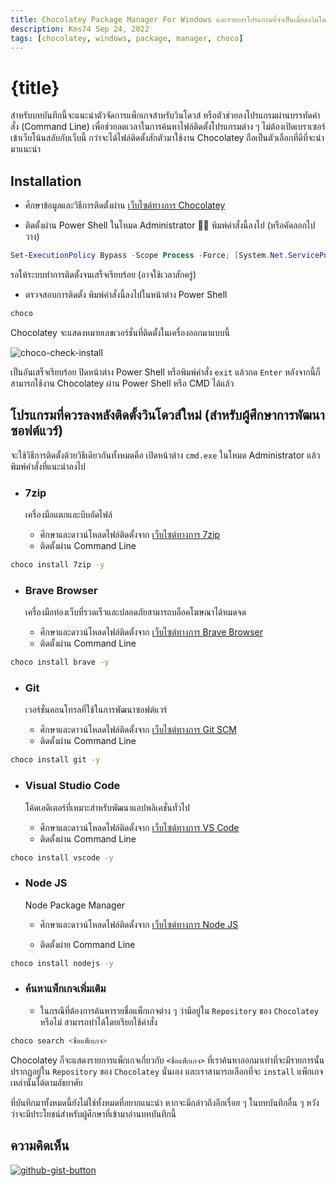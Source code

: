 ```yaml
---
title: Chocolatey Package Manager For Windows และรายการโปรแกรมที่จำเป็นเมื่อลงวินโดวส์ใหม่
description: Kms74 Sep 24, 2022
tags: [chocolatey, windows, package, manager, choco]
---
```


<h1>{title}</h1>

สำหรับบทบันทึกนี้จะแนะนำตัวจัดการแพ็กเกจสำหรับวินโดวส์ หรือตัวช่วยลงโปรแกรมผ่านบรรทัดคำสั่ง (Command Line) เพื่อช่วยลดเวลาในการค้นหาไฟล์ติดตั้งโปรแกรมต่าง ๆ ไม่ต้องเปิดเบราเซอร์เข้าเว็บโน้นสลับกับเว็บนี้ กว่าจะได้ไฟล์ติดตั้งสักตัวมาใช้งาน Chocolatey ถือเป็นตัวเลือกที่ดีที่จะนำมาแนะนำ

## Installation
- ศึกษาข้อมูลและวิธีการติดตั้งผ่าน [เว็บไซต์ทางการ Chocolatey][choco-site]

[choco-site]: https://chocolatey.org/

- ติดตั้งผ่าน Power Shell ในโหมด Administrator :man_pilot: พิมพ์คำสั่งนี้ลงไป (หรือคัดลอกไปวาง)

```powershell
Set-ExecutionPolicy Bypass -Scope Process -Force; [System.Net.ServicePointManager]::SecurityProtocol = [System.Net.ServicePointManager]::SecurityProtocol -bor 3072; iex ((New-Object System.Net.WebClient).DownloadString('https://community.chocolatey.org/install.ps1'))
```
รอให้ระบบทำการติดตั้งจนเสร็จเรียบร้อย (อาจใช้เวลาสักครู่)

- ตรวจสอบการติดตั้ง พิมพ์คำสั่งนี้ลงไปในหน้าต่าง Power Shell

```powershell
choco
```

Chocolatey จะแสดงหมายเลขเวอร์ชั่นที่ติดตั้งในเครื่องออกมาแบบนี้

![choco-check-install](https://user-images.githubusercontent.com/52767363/192127427-7909ac38-0e28-4374-8d87-fda2d55746b1.png)

เป็นอันเสร็จเรียบร้อย ปิดหน้าต่าง Power Shell หรือพิมพ์คำสั่ง `exit` แล้วกด `Enter` หลังจากนี้ก็สามารถใช้งาน Chocolatey ผ่าน Power Shell หรือ CMD ได้แล้ว

## โปรแกรมที่ควรลงหลังติดตั้งวินโดวส์ใหม่ (สำหรับผู้ศึกษาการพัฒนาซอฟต์แวร์)
จะใช้วิธีการติดตั้งด้วยวิธีเดียวกันทั้งหมดคือ เปิดหน้าต่าง `cmd.exe` ในโหมด Administrator แล้วพิมพ์คำสั่งที่แนะนำลงไป

- ### 7zip 
  เครื่องมือแตกและบีบอัดไฟล์
  - ศึกษาและดาวน์โหลดไฟล์ติดตั้งจาก [เว็บไซต์ทางการ 7zip][7zip-site]
  
  [7zip-site]: https://www.7-zip.org/
  
  - ติดตั้งผ่าน Command Line
  
```sh
choco install 7zip -y
```

- ### Brave Browser 
  เครื่องมือท่องเว็บที่รวดเร็วและปลอดภัยสามารถบล็อคโฆษณาได้หมดจด
  - ศึกษาและดาวน์โหลดไฟล์ติดตั้งจาก [เว็บไซต์ทางการ Brave Browser][brave-site]
  
  [brave-site]: https://brave.com/
  
  - ติดตั้งผ่าน Command Line
  
```sh
choco install brave -y
```

- ### Git 
  เวอร์ชั่นคอนโทรลที่ใช้ในการพัฒนาซอฟต์แวร์
  - ศึกษาและดาวน์โหลดไฟล์ติดตั้งจาก [เว็บไซต์ทางการ Git SCM][git-site]
  
  [git-site]: https://git-scm.com/
  
  - ติดตั้งผ่าน Command Line
```sh
choco install git -y
```

- ### Visual Studio Code 
  โค้ดเอดิเตอร์ที่เหมาะสำหรับพัฒนาแอปพลิเคชั่นทั่วไป
  - ศึกษาและดาวน์โหลดไฟล์ติดตั้งจาก [เว็บไซต์ทางการ VS Code][vscode-site]
  
  [vscode-site]: https://code.visualstudio.com/
  
  - ติดตั้งผ่าน Command Line

```sh
choco install vscode -y
```  
- ### Node JS
  Node Package Manager
  - ศึกษาและดาวน์โหลดไฟล์ติดตั้งจาก [เว็บไซต์ทางการ Node JS](https://nodejs.org/en/)

  - ติดตั้งผ่าย Command Line

```sh
choco install nodejs -y
```

- ### ค้นหาแพ็กเกจเพิ่มเติม
  - ในกรณีที่ต้องการค้นหารายชื่อแพ็กเกจต่าง ๆ ว่ามีอยู่ใน `Repository` ของ `Chocolatey` หรือไม่ สามารถทำได้โดยเรียกใช้คำสั่ง

```sh
choco search <ชื่อแพ็กเกจ>
```
Chocolatey ก็จะแสดงรายการแพ็กเกจเกี่ยวกับ `<ชื่อแพ็กเกจ>` ที่เราค้นหาออกมาเท่าที่จะมีรายการนั้นปรากฏอยู่ใน `Repository` ของ `Chocolatey` นั่นเอง และเราสามารถเลือกที่จะ `install` แพ็กเกจเหล่านั้นได้ตามอัธยาศัย

ที่บันทึกมาทั้งหมดนี้ยังไม่ใช่ทั้งหมดที่อยากแนะนำ หากจะมีกล่าวถึงอีกเรื่อย ๆ ในบทบันทึกอื่น ๆ หวังว่าจะมีประโยชน์สำหรับผู้ศึกษาที่เข้ามาอ่านบทบันทึกนี้

## ความคิดเห็น

[![github-gist-button](https://user-images.githubusercontent.com/52767363/191145099-9f4a51a2-35cc-495f-82e1-284d769a9052.png)][comment]

[comment]: https://gist.github.com/Komsan74/67fd6644c3aacdb882947bef2b813144
